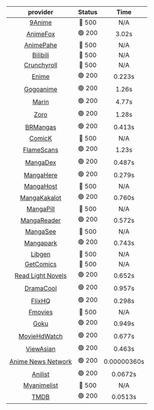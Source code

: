 | **provider** | **Status** | **Time** |
|:--------:|:------:|:----:|
| [9Anime](https://9anime.pl) | 🔴 500 | N/A |
|  [AnimeFox](https://animefox.tv)  | 🟢 200 | 3.02s |
| [AnimePahe](https://animepahe.com) | 🔴 500 | N/A |
| [Bilibili](https://bilibili.tv) | 🔴 500 | N/A |
| [Crunchyroll](https://cronchy.consumet.stream) | 🔴 500 | N/A |
|  [Enime](https://enime.moe)  | 🟢 200 | 0.223s |
|  [Gogoanime](https://gogoanime.cl)  | 🟢 200 | 1.26s |
|  [Marin](https://marin.moe)  | 🟢 200 | 4.77s |
|  [Zoro](https://zoro.to)  | 🟢 200 | 1.28s |
|  [BRMangas](https://www.brmangas.net)  | 🟢 200 | 0.413s |
| [ComicK](https://comick.app) | 🔴 500 | N/A |
|  [FlameScans](https://flamescans.org/)  | 🟢 200 | 1.23s |
|  [MangaDex](https://mangadex.org)  | 🟢 200 | 0.487s |
|  [MangaHere](http://www.mangahere.cc)  | 🟢 200 | 0.279s |
| [MangaHost](https://mangahosted.com) | 🔴 500 | N/A |
|  [MangaKakalot](https://mangakakalot.com)  | 🟢 200 | 0.760s |
| [MangaPill](https://mangapill.com) | 🔴 500 | N/A |
|  [MangaReader](https://mangareader.to)  | 🟢 200 | 0.572s |
| [MangaSee](https://mangasee123.com) | 🔴 500 | N/A |
|  [Mangapark](https://v2.mangapark.net)  | 🟢 200 | 0.743s |
| [Libgen](http://libgen) | 🔴 500 | N/A |
| [GetComics](https://getcomics.info/) | 🔴 500 | N/A |
|  [Read Light Novels](https://readlightnovels.net)  | 🟢 200 | 0.652s |
|  [DramaCool](https://www1.dramacool.cr)  | 🟢 200 | 0.957s |
|  [FlixHQ](https://flixhq.to)  | 🟢 200 | 0.298s |
| [Fmovies](https://fmovies.to) | 🔴 500 | N/A |
|  [Goku](https://goku.sx)  | 🟢 200 | 0.949s |
|  [MovieHdWatch](https://movieshd.watch)  | 🟢 200 | 0.677s |
|  [ViewAsian](https://viewasian.co)  | 🟢 200 | 0.463s |
|  [Anime News Network](https://www.animenewsnetwork.com)  | 🟢 200 | 0.00000360s |
|  [Anilist](https://anilist.co)  | 🟢 200 | 0.0672s |
| [Myanimelist](https://myanimelist.net/) | 🔴 500 | N/A |
|  [TMDB](https://www.themoviedb.org)  | 🟢 200 | 0.0513s |
